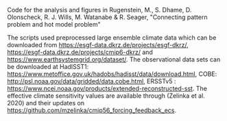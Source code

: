 Code for the analysis and figures in Rugenstein, M., S. Dhame, D. Olonscheck, R. J. Wills, M. Watanabe & R. Seager, "Connecting pattern problem and hot model problem"

The scripts used preprocessed large ensemble climate data which can be downloaded from https://esgf-data.dkrz.de/projects/esgf-dkrz/, https://esgf-data.dkrz.de/projects/cmip6-dkrz/ and https://www.earthsystemgrid.org/dataset/. The observational data sets can
be downloaded at HadISST1: https://www.metoffice.gov.uk/hadobs/hadisst/data/download.html, COBE: http://psl.noaa.gov/data/gridded/data.cobe.html, ERSSTv5 : https://www.ncei.noaa.gov/products/extended-reconstructed-sst. The effective climate sensitivity values are available through (Zelinka et al. 2020) and their updates on https://github.com/mzelinka/cmip56_forcing_feedback_ecs.
